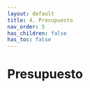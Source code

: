 ```yaml
---
layout: default
title: 4. Presupuesto
nav_order: 5
has_children: false
has_toc: false
---
```


# Presupuesto

